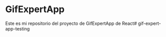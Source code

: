 # GifExpertApp

Este es mi repositorio del proyecto de GifExpertApp de React# gif-expert-app-testing
